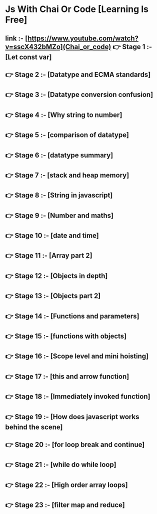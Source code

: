 

# Js With Chai Or Code [Learning Is Free] 
 link :- [https://www.youtube.com/watch?v=sscX432bMZo](Chai_or_code)
👉 Stage 1 :-  [Let const var]
----
👉 Stage 2 :-  [Datatype and ECMA standards]
----
👉 Stage 3 :-  [Datatype conversion confusion]
----
👉 Stage 4 :-  [Why string to number]
----
👉 Stage 5 :-  [comparison of datatype]
----
👉 Stage 6 :-  [datatype summary]
----
👉 Stage 7 :-  [stack and heap memory]
----
👉 Stage 8 :-  [String in javascript]
----
👉 Stage 9 :-  [Number and maths]
----
👉 Stage 10 :-  [date and time]
----
👉 Stage 11 :-  [Array part 2]
----
👉 Stage 12 :-  [Objects in depth]
----
👉 Stage 13 :-  [Objects part 2]
----
👉 Stage 14 :-  [Functions and parameters]
----
👉 Stage 15 :-  [functions with objects]
----
👉 Stage 16 :-  [Scope level and mini hoisting]
----
👉 Stage 17 :-  [this and arrow function]
----
👉 Stage 18 :-  [Immediately invoked function]
----
👉 Stage 19 :-  [How does javascript works behind the scene]
----
👉 Stage 20 :-  [for loop break and continue]
----
👉 Stage 21 :-  [while do while loop]
----
👉 Stage 22 :-  [High order array loops]
----
👉 Stage 23 :-  [filter map and reduce]
----


